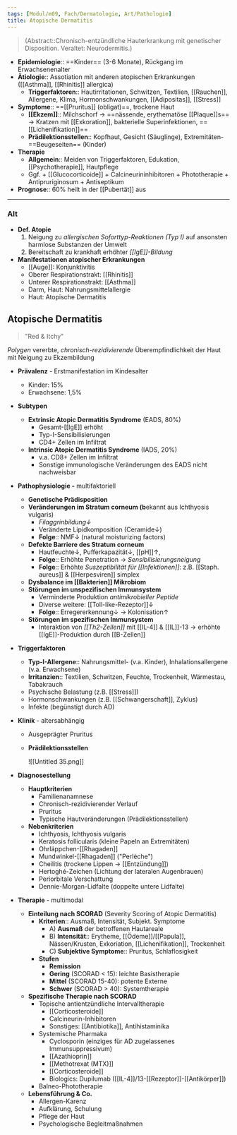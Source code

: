 ```yaml
---
tags: [Modul/m09, Fach/Dermatologie, Art/Pathologie]
title: Atopische Dermatitis
---
```

> (Abstract::Chronisch-entzündliche Hauterkrankung mit genetischer Disposition. Veraltet: Neurodermitis.)
- **Epidemiologie**:: ==Kinder== (3-6 Monate), Rückgang im Erwachsenenalter
- **Ätiologie**:: Assotiation mit anderen atopischen Erkrankungen ([[Asthma]], [[Rhinitis]] allergica)
	- **Triggerfaktoren**:: Hautirritationen, Schwitzen, Textilien, [[Rauchen]], Allergene, Klima, Hormonschwankungen, [[Adipositas]], [[Stress]]
- **Symptome**:: ==[[Pruritus]] (obligat)==, trockene Haut
	- **[[Ekzem]]**:: Milchschorf → ==nässende, erythematöse [[Plaque]]s== → Kratzen mit [[Exkoration]], bakterielle Superinfektionen, ==[[Lichenifikation]]==
	- **Prädilektionsstellen**:: Kopfhaut, Gesicht (Säuglinge), Extremitäten-==Beugeseiten== (Kinder)
- **Therapie**
	- **Allgemein**:: Meiden von Triggerfaktoren, Edukation, [[Psychotherapie]], Hautpflege
	- Ggf. + [[Glucocorticoide]] + Calcineurininhibitoren + Phototherapie + Antipruriginosum + Antiseptikum
- **Prognose**:: 60% heilt in der [[Pubertät]] aus
---
### Alt
- **Def. Atopie**
    1. Neigung zu *allergischen Soforttyp-Reaktionen (Typ I)* auf ansonsten harmlose Substanzen der Umwelt
    2. Bereitschaft zu krankhaft erhöhter *[[IgE]]-Bildung*
- **Manifestationen atopischer Erkrankungen**
    - [[Auge]]: Konjunktivitis
    - Oberer Respirationstrakt: [[Rhinitis]]
    - Unterer Respirationstrakt: [[Asthma]]
    - Darm, Haut: Nahrungsmittelallergie
    - Haut: Atopische Dermatitis

## Atopische Dermatitis

> "Red & Itchy"

*Polygen* vererbte, *chronisch-rezidivierende* Überempfindlichkeit der Haut mit Neigung zu Ekzembildung

- **Prävalenz** - Erstmanifestation im Kindesalter
    - Kinder: 15%
    - Erwachsene: 1,5%
- **Subtypen**
    - **Extrinsic Atopic Dermatitis Syndrome** (EADS, 80%)
        - Gesamt-[[IgE]] erhöht
        - Typ-I-Sensibilisierungen
        - CD4+ Zellen im Infiltrat
    - **Intrinsic Atopic Dermatitis Syndrome** (IADS, 20%)
        - v.a. CD8+ Zellen im Infiltrat
        - Sonstige immunologische Veränderungen des EADS nicht nachweisbar
- **Pathophysiologie -** multifaktoriell
    - **Genetische Prädisposition**
    - **Veränderungen im Stratum corneum
    (b**ekannt aus Ichthyosis vulgaris)
        - *Filaggrinbildung↓*
        - Veränderte Lipidkomposition (Ceramide↓)
        - **Folge**:: NMF↓ (natural moisturizing factors)
    - **Defekte Barriere des Stratum corneum**
        - Hautfeuchte↓, Pufferkapazität↓, [[pH]]↑,
        - **Folge**:: Erhöhte Penetration → *Sensibilisierungsneigung*
        - **Folge**:: Erhöhte *Suszeptibilität für [[Infektionen]]*: z.B. [[Staph. aureus]] & [[Herpesviren]] simplex
    - **Dysbalance im [[Bakterien]] Mikrobiom**
    - **Störungen im unspezifischen Immunsystem**
        - Verminderte Produktion *antimikrobieller Peptide*
        - Diverse weitere: [[Toll-like-Rezeptor]]↓
        - **Folge**:: Erregererkennung↓ → Kolonisation↑
    - **Störungen im spezifischen Immunsystem**
        - Interaktion von *[[Th2-Zellen]]* mit [[IL-4]] & [[IL]]-13 → erhöhte [[IgE]]-Produktion durch [[B-Zellen]]
- **Triggerfaktoren**
    - **Typ-I-Allergene**:: Nahrungsmittel- (v.a. Kinder), Inhalationsallergene (v.a. Erwachsene)
    - **Irritanzien**:: Textilien, Schwitzen, Feuchte, Trockenheit, Wärmestau, Tabakrauch
    - Psychische Belastung (z.B. [[Stress]])
    - Hormonschwankungen (z.B. [[Schwangerschaft]], Zyklus)
    - Infekte (begünstigt durch AD)
- **Klinik** - altersabhängig
    - Ausgeprägter Pruritus
    - **Prädilektionsstellen**

        ![[Untitled 35.png]]

- **Diagnosestellung**
    - **Hauptkriterien**
        - Familienanamnese
        - Chronisch-rezidivierender Verlauf
        - Pruritus
        - Typische Hautveränderungen (Prädilektionsstellen)
    - **Nebenkriterien**
        - Ichthyosis, Ichthyosis vulgaris
        - Keratosis follicularis (kleine Papeln an Extremitäten)
        - Ohrläppchen-[[Rhagaden]]
        - Mundwinkel-[[Rhagaden]] ("Perlèche")
        - Cheilitis (trockene Lippen → [[Entzündung]])
        - Hertoghé-Zeichen (Lichtung der lateralen Augenbrauen)
        - Periorbitale Verschattung
        - Dennie-Morgan-Lidfalte (doppelte untere Lidfalte)
- **Therapie** - multimodal
    - **Einteilung nach SCORAD** (Severity Scoring of Atopic Dermatitis)
        - **Kriterien**:: Ausmaß, Intensität, Subjekt. Symptome
            - A) **Ausmaß** der betroffenen Hautareale
            - B) **Intensität**:: Erytheme, [[Ödeme]]/[[Papula]], Nässen/Krusten, Exkoriation, [[Lichenifikation]], Trockenheit
            - C) **Subjektive Symptome**:: Pruritus, Schlaflosigkeit
        - **Stufen**
            - **Remission**
            - **Gering** (SCORAD < 15): leichte Basistherapie
            - **Mittel** (SCORAD 15-40): potente Externe
            - **Schwer** (SCORAD > 40): Systemtherapie
    - **Spezifische Therapie nach SCORAD**
        - Topische antientzündliche Intervalltherapie
            - [[Corticosteroide]]
            - Calcineurin-Inhibitoren
            - Sonstiges: [[Antibiotika]], Antihistaminika
        - Systemische Pharmaka
            - Cyclosporin (einziges für AD zugelassenes Immunsuppressivum)
            - [[Azathioprin]]
            - [[Methotrexat (MTX)]]
            - [[Corticosteroide]]
            - Biologics: Dupilumab ([[IL-4]]/13-[[Rezeptor]]-[[Antikörper]])
        - Balneo-Phototherapie
    - **Lebensführung & Co.**
        - Allergen-Karenz
        - Aufklärung, Schulung
        - Pflege der Haut
        - Psychologische Begleitmaßnahmen

